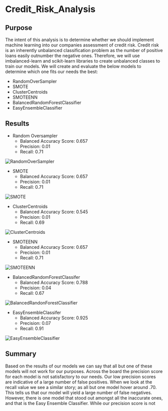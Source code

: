 # Credit_Risk_Analysis

## Purpose

The intent of this analysis is to determine whether we should implement machine learning into our companies assessment of credit risk. Credit risk is an inherently unbalanced classification problem as the number of positive loans easily outnumber the negative ones. Therefore, we will use imbalanced-learn and scikit-learn libraries to create unbalanced classes to train our models. We will create and evaluate the below models to determine which one fits our needs the best:

  * RandomOverSampler
  * SMOTE
  * ClusterCentroids
  * SMOTEENN
  * BalancedRandomForestClassifier
  * EasyEnsembleClassifier

## Results

  * Random Oversampler
    * Balanced Accuracy Score: 0.657
    * Precision: 0.01
    * Recall: 0.71 

![RandomOverSampler](https://user-images.githubusercontent.com/106921601/194139551-19f550f9-25e7-4bb1-b438-b3f5ccb22cf1.PNG)

  * SMOTE
    * Balanced Accuracy Score: 0.657
    * Precision: 0.01
    * Recall: 0.71  

![SMOTE](https://user-images.githubusercontent.com/106921601/194127993-f95c602a-68b5-4c9c-b3e4-c2beafb0525e.PNG)

  * ClusterCentroids
    * Balanced Accuracy Score: 0.545
    * Precision: 0.01
    * Recall: 0.69
  
![ClusterCentroids](https://user-images.githubusercontent.com/106921601/194128016-e72e996d-1aec-4c9a-a430-74a98d2690b5.PNG)

  * SMOTEENN
    * Balanced Accuracy Score: 0.657
    * Precision: 0.01
    * Recall: 0.71 
 
![SMOTEENN](https://user-images.githubusercontent.com/106921601/194128028-5b78bd23-cf26-4615-a9f0-8b5127e934ac.PNG)

  * BalancedRandomForestClassifer
    * Balanced Accuracy Score: 0.788
    * Precision: 0.04
    * Recall: 0.67

![BalancedRandonForestClassifier](https://user-images.githubusercontent.com/106921601/194128039-b7edd023-3b3f-411a-8e22-7512a5e749de.PNG)

 * EasyEnsembleClassifer
    * Balanced Accuracy Score: 0.925
    * Precision: 0.07
    * Recall: 0.91

![EasyEnsembleClassifier](https://user-images.githubusercontent.com/106921601/194128062-cd269149-03bc-4a8c-93ef-046eeda63ad8.PNG)

## Summary

Based on the results of our models we can say that all but one of these models will not work for our purposes. Across the board the precision score for each model is not satisfactory to our needs. Our low precision scores are indicative of a large number of false positives. When we look at the recall value we see a similar story; as all but one model hover around .70. This tells us that our model will yield a large number of false negatives. However, there is one model that stood out amongst all the inaccurate ones, and that is the Easy Ensemble Classifier. While our precision score is not 


